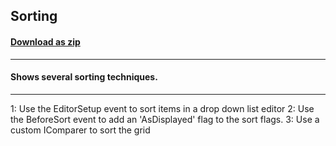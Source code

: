 ## Sorting
#### [Download as zip](https://grapecity.github.io/DownGit/#/home?url=https://github.com/GrapeCity/ComponentOne-WinForms-Samples/tree/master/NetFramework\FlexGrid\CS\Sorting)
____
#### Shows several sorting techniques.
____
1: Use the EditorSetup event to sort items in a drop down list editor 2: Use the BeforeSort event to add an 'AsDisplayed' flag to the sort flags. 3: Use a custom IComparer to sort the grid 